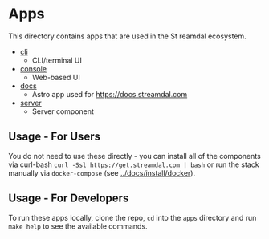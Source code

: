 Apps
====
This directory contains apps that are used in the St reamdal ecosystem.
 
* [cli](./cli)
  * CLI/terminal UI 
* [console](./console)
  * Web-based UI
* [docs](./docs)
  * Astro app used for https://docs.streamdal.com
* [server](./server)
  * Server component

## Usage - For Users
You do not need to use these directly - you can install all of the components
via curl-bash `curl -Ssl https://get.streamdal.com | bash` or run the stack
manually via `docker-compose` (see [../docs/install/docker](../docs/install/docker)).

## Usage - For Developers
To run these apps locally, clone the repo, `cd` into the `apps` directory and
run `make help` to see the available commands.
